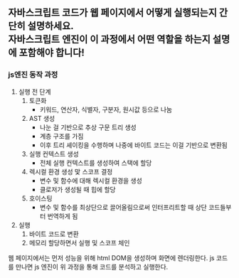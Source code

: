 ## 자바스크립트 코드가 웹 페이지에서 어떻게 실행되는지 간단히 설명하세요.<br> 자바스크립트 엔진이 이 과정에서 어떤 역할을 하는지 설명에 포함해야 합니다!

### js엔진 동작 과정
1. 실행 전 단계
   1. 토큰화
      - 키워드, 연산자, 식별자, 구분자, 원시값 등으로 나눔
   2. AST 생성
      - 나눈 걸 기반으로 추상 구문 트리 생성
      - 계층 구조를 가짐
      - 이후 트리 셰이킹을 수행하며 나중에 바이트 코드는 이걸 기반으로 변환됨
   3. 실행 컨텍스트 생성
      - 전체 실행 컨텍스트를 생성하여 스택에 할당
   6. 렉시컬 환경 생성 맟 스코프 결정
      - 변수 및 함수에 대해 렉시컬 환경을 생성
      - 클로저가 생성될 때 힙에 할당
   8. 호이스팅
      - 변수 및 함수를 최상단으로 끌어올림으로써 인터프리트할 때 상단 코드들부터 번역하게 됨
2. 실행
   1. 바이트 코드로 변환
   2. 메모리 할당하면서 실행 및 스코프 체인

웹 페이지에서는 먼저 성능을 위해 html DOM을 생성하며 화면에 렌더링한다.
js 코드를 만나면 js 엔진이 위 과정을 통해 코드를 분석하고 실행한다.
